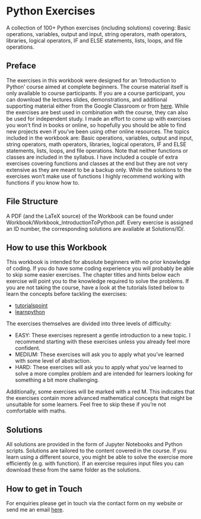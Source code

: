 # Python Exercises

A collection of 100+ Python exercises (including solutions) covering: Basic 
operations, variables, output and input, string operators, math operators, 
libraries, logical operators, IF and ELSE statements, lists, loops, and file 
operations.

## Preface
The exercises in this workbook were designed for an ’Introduction to Python’ course aimed at
complete beginners. The course material itself is only available to course participants. If you
are a course participant, you can download the lectures slides, demonstrations, and additional
supporting material either from the Google Classroom or from [here](https://www.astrofranzi.com/citylit-introduction-to-python/).
While the exercises are best used in combination with the course, they can also be used for independent
study. I made an effort to come up with exercises you won’t find in books or online, so
hopefully you should be able to find new projects even if you’ve been using other online resources.
The topics included in the workbook are:
Basic operations, variables, output and input, string operators, math operators, libraries, logical
operators, IF and ELSE statements, lists, loops, and file operations.
Note that neither functions or classes are included in the syllabus. I have included a couple of
extra exercises covering functions and classes at the end but they are not very extensive as
they are meant to be a backup only.
While the solutions to the exercises won’t make use of functions I highly recommend working
with functions if you know how to.

## File Structure
A PDF (and the LaTeX source) of the Workbook can be found under 
Workbook/Workbook_IntroductionToPython.pdf. Every exercise is assigned an 
ID number, the corresponding solutions are available at Solutions/ID/.

## How to use this Workbook
This workbook is intended for absolute beginners with no prior
knowledge of coding. If you do have some coding experience you will probably be able to skip
some easier exercises. The chapter titles and hints below each exercise will point you to the
knowledge required to solve the problems.
If you are not taking the course, have a look at the tutorials listed below to learn the concepts
before tackling the exercises:
* [tutorialspoint](https://www.tutorialspoint.com/python/)
* [learnpython](https://www.learnpython.org/)

The exercises themselves are divided into three levels of difficulty:
* EASY: These exercises represent a gentle introduction to a new topic. I recommend starting with these exercises unless you already feel more confident.
* MEDIUM: These exercises will ask you to apply what you’ve learned with some level of abstraction.
* HARD: These exercises will ask you to apply what you’ve learned to solve a more complex problem and are intended for learners looking for something a bit more challenging.

Additionally, some exercises will be marked with a red M. This indicates that the exercises
contain more advanced mathematical concepts that might be unsuitable for some learners.
Feel free to skip these if you’re not comfortable with maths.

## Solutions
All solutions are provided in the form of Jupyter Notebooks and Python scripts.
Solutions are tailored to the content covered in the course. If you learn using a
different source, you might be able to solve the exercise more efficiently (e.g. with function).
If an exercise requires input files you can download these from the same folder as the solutions.

## How to get in Touch
For enquiries please get in touch via the contact form on my website
or send me an email [here](https://www.astrofranzi.com/contact/).







